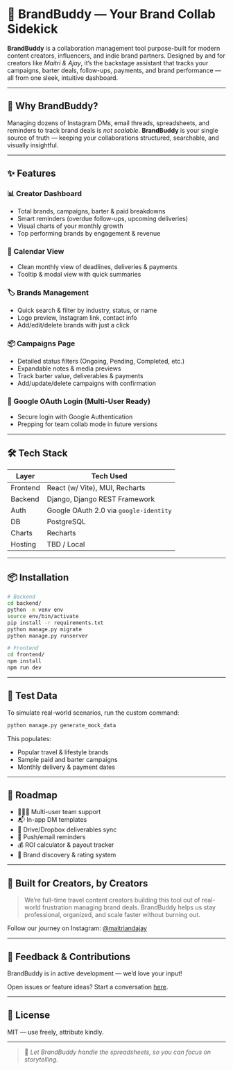 
# 🌟 BrandBuddy — Your Brand Collab Sidekick

**BrandBuddy** is a collaboration management tool purpose-built for modern content creators, influencers, and indie brand partners. Designed by and for creators like *Maitri & Ajay*, it’s the backstage assistant that tracks your campaigns, barter deals, follow-ups, payments, and brand performance — all from one sleek, intuitive dashboard.

---

## 🧠 Why BrandBuddy?

Managing dozens of Instagram DMs, email threads, spreadsheets, and reminders to track brand deals is *not scalable*. **BrandBuddy** is your single source of truth — keeping your collaborations structured, searchable, and visually insightful.

---

## ✨ Features

### 📊 Creator Dashboard
- Total brands, campaigns, barter & paid breakdowns
- Smart reminders (overdue follow-ups, upcoming deliveries)
- Visual charts of your monthly growth
- Top performing brands by engagement & revenue

### 📅 Calendar View
- Clean monthly view of deadlines, deliveries & payments
- Tooltip & modal view with quick summaries

### 🏷️ Brands Management
- Quick search & filter by industry, status, or name
- Logo preview, Instagram link, contact info
- Add/edit/delete brands with just a click

### 📦 Campaigns Page
- Detailed status filters (Ongoing, Pending, Completed, etc.)
- Expandable notes & media previews
- Track barter value, deliverables & payments
- Add/update/delete campaigns with confirmation

### 🔐 Google OAuth Login (Multi-User Ready)
- Secure login with Google Authentication
- Prepping for team collab mode in future versions

---

## 🛠️ Tech Stack

| Layer      | Tech Used                         |
|------------|-----------------------------------|
| Frontend   | React (w/ Vite), MUI, Recharts    |
| Backend    | Django, Django REST Framework     |
| Auth       | Google OAuth 2.0 via `google-identity` |
| DB         | PostgreSQL                        |
| Charts     | Recharts                          |
| Hosting    | TBD / Local                       |

---

## 📦 Installation

```bash
# Backend
cd backend/
python -m venv env
source env/bin/activate
pip install -r requirements.txt
python manage.py migrate
python manage.py runserver

# Frontend
cd frontend/
npm install
npm run dev
```

---

## 🧪 Test Data

To simulate real-world scenarios, run the custom command:

```bash
python manage.py generate_mock_data
```

This populates:
- Popular travel & lifestyle brands
- Sample paid and barter campaigns
- Monthly delivery & payment dates

---

## 🚧 Roadmap

- 🧑‍🤝‍🧑 Multi-user team support
- 📬 In-app DM templates
- 📂 Drive/Dropbox deliverables sync
- 🔔 Push/email reminders
- 💰 ROI calculator & payout tracker
- 🤝 Brand discovery & rating system

---

## 🤝 Built for Creators, by Creators

> We’re full-time travel content creators building this tool out of real-world frustration managing brand deals. BrandBuddy helps us stay professional, organized, and scale faster without burning out.

Follow our journey on Instagram: [@maitriandajay](https://instagram.com/maitriandajay)

---

## 💬 Feedback & Contributions

BrandBuddy is in active development — we’d love your input!

Open issues or feature ideas? Start a conversation [here](#).

---

## 📄 License

MIT — use freely, attribute kindly.

---

> 🚀 *Let BrandBuddy handle the spreadsheets, so you can focus on storytelling.*
